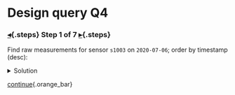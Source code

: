 <div class="top">

# Design query Q4
### [◂](command:katapod.loadPage?step6){.steps} Step 1 of 7 [▸](command:katapod.loadPage?finish){.steps}
</div>

Find raw measurements for sensor `s1003` on `2020-07-06`; order by timestamp (desc):

<details>
  <summary>Solution</summary>

```
SELECT timestamp, value 
FROM temperatures_by_sensor
WHERE sensor = 's1003'
  AND date   = '2020-07-06';
```

</details>

[continue](command:katapod.loadPage?finish){.orange_bar}
